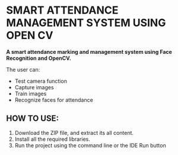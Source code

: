 # SMART ATTENDANCE MANAGEMENT SYSTEM USING OPEN CV
**A smart attendance marking and management system using Face Recognition and OpenCV.**

The user can:
- Test camera function
- Capture images
- Train images
- Recognize faces for attendance

## HOW TO USE:
1. Download the ZIP file, and extract its all content.
2. Install all the required libraries. 
3. Run the project using the command line or the IDE Run button
